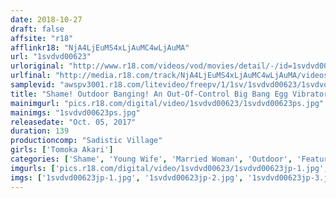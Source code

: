 ```yaml
---
date: 2018-10-27
draft: false
affsite: "r18"
afflinkr18: "NjA4LjEuMS4xLjAuMC4wLjAuMA"
url: "1svdvd00623"
urloriginal: "http://www.r18.com/videos/vod/movies/detail/-/id=1svdvd00623"
urlfinal: "http://media.r18.com/track/NjA4LjEuMS4xLjAuMC4wLjAuMA/videos/vod/movies/detail/-/id=1svdvd00623"
samplevid: "awspv3001.r18.com/litevideo/freepv/1/1sv/1svdvd00623/1svdvd00623_dmb_w.mp4"
title: "Shame! Outdoor Banging! An Out-Of-Control Big Bang Egg Vibrator Squirting Pussy Orgasm Date! 15 Tomoka Akari"
mainimgurl: "pics.r18.com/digital/video/1svdvd00623/1svdvd00623ps.jpg"
mainimgs: "1svdvd00623ps.jpg"
releasedate: "Oct. 05, 2017"
duration: 139
productioncomp: "Sadistic Village"
girls: ['Tomoka Akari']
categories: ['Shame', 'Young Wife', 'Married Woman', 'Outdoor', 'Featured Actress', 'Nymphomaniac', 'Squirting', 'Hi-Def']
imgurls: ['pics.r18.com/digital/video/1svdvd00623/1svdvd00623jp-1.jpg', 'pics.r18.com/digital/video/1svdvd00623/1svdvd00623jp-2.jpg', 'pics.r18.com/digital/video/1svdvd00623/1svdvd00623jp-3.jpg', 'pics.r18.com/digital/video/1svdvd00623/1svdvd00623jp-4.jpg', 'pics.r18.com/digital/video/1svdvd00623/1svdvd00623jp-5.jpg', 'pics.r18.com/digital/video/1svdvd00623/1svdvd00623jp-6.jpg', 'pics.r18.com/digital/video/1svdvd00623/1svdvd00623jp-7.jpg', 'pics.r18.com/digital/video/1svdvd00623/1svdvd00623jp-8.jpg', 'pics.r18.com/digital/video/1svdvd00623/1svdvd00623jp-9.jpg', 'pics.r18.com/digital/video/1svdvd00623/1svdvd00623jp-10.jpg', 'pics.r18.com/digital/video/1svdvd00623/1svdvd00623jp-11.jpg', 'pics.r18.com/digital/video/1svdvd00623/1svdvd00623jp-12.jpg', 'pics.r18.com/digital/video/1svdvd00623/1svdvd00623jp-13.jpg', 'pics.r18.com/digital/video/1svdvd00623/1svdvd00623jp-14.jpg', 'pics.r18.com/digital/video/1svdvd00623/1svdvd00623jp-15.jpg', 'pics.r18.com/digital/video/1svdvd00623/1svdvd00623jp-16.jpg', 'pics.r18.com/digital/video/1svdvd00623/1svdvd00623jp-17.jpg', 'pics.r18.com/digital/video/1svdvd00623/1svdvd00623jp-18.jpg', 'pics.r18.com/digital/video/1svdvd00623/1svdvd00623jp-19.jpg', 'pics.r18.com/digital/video/1svdvd00623/1svdvd00623jp-20.jpg']
imgs: ['1svdvd00623jp-1.jpg', '1svdvd00623jp-2.jpg', '1svdvd00623jp-3.jpg', '1svdvd00623jp-4.jpg', '1svdvd00623jp-5.jpg', '1svdvd00623jp-6.jpg', '1svdvd00623jp-7.jpg', '1svdvd00623jp-8.jpg', '1svdvd00623jp-9.jpg', '1svdvd00623jp-10.jpg', '1svdvd00623jp-11.jpg', '1svdvd00623jp-12.jpg', '1svdvd00623jp-13.jpg', '1svdvd00623jp-14.jpg', '1svdvd00623jp-15.jpg', '1svdvd00623jp-16.jpg', '1svdvd00623jp-17.jpg', '1svdvd00623jp-18.jpg', '1svdvd00623jp-19.jpg', '1svdvd00623jp-20.jpg']
---
```

